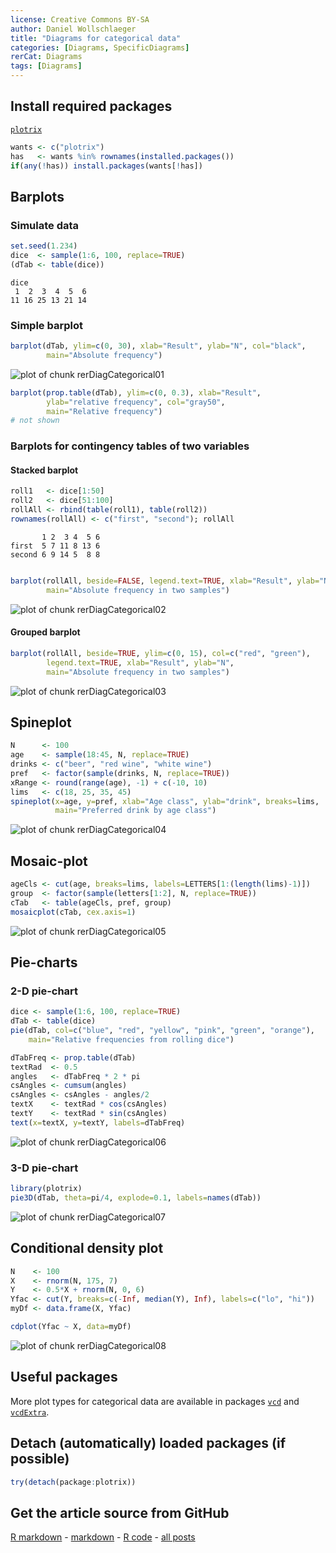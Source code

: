 ```yaml
---
license: Creative Commons BY-SA
author: Daniel Wollschlaeger
title: "Diagrams for categorical data"
categories: [Diagrams, SpecificDiagrams]
rerCat: Diagrams
tags: [Diagrams]
---
```





Install required packages
-------------------------

[`plotrix`](http://cran.r-project.org/package=plotrix)


```r
wants <- c("plotrix")
has   <- wants %in% rownames(installed.packages())
if(any(!has)) install.packages(wants[!has])
```


Barplots
-------------------------

### Simulate data
    

```r
set.seed(1.234)
dice  <- sample(1:6, 100, replace=TRUE)
(dTab <- table(dice))
```

```
dice
 1  2  3  4  5  6 
11 16 25 13 21 14 
```


###  Simple barplot


```r
barplot(dTab, ylim=c(0, 30), xlab="Result", ylab="N", col="black",
        main="Absolute frequency")
```

![plot of chunk rerDiagCategorical01](../content/assets/figure/rerDiagCategorical01.png) 



```r
barplot(prop.table(dTab), ylim=c(0, 0.3), xlab="Result",
        ylab="relative frequency", col="gray50",
		main="Relative frequency")
# not shown
```


### Barplots for contingency tables of two variables

#### Stacked barplot


```r
roll1   <- dice[1:50]
roll2   <- dice[51:100]
rollAll <- rbind(table(roll1), table(roll2))
rownames(rollAll) <- c("first", "second"); rollAll
```

```
       1 2  3 4  5 6
first  5 7 11 8 13 6
second 6 9 14 5  8 8
```

```r

barplot(rollAll, beside=FALSE, legend.text=TRUE, xlab="Result", ylab="N",
        main="Absolute frequency in two samples")
```

![plot of chunk rerDiagCategorical02](../content/assets/figure/rerDiagCategorical02.png) 


#### Grouped barplot


```r
barplot(rollAll, beside=TRUE, ylim=c(0, 15), col=c("red", "green"),
        legend.text=TRUE, xlab="Result", ylab="N",
        main="Absolute frequency in two samples")
```

![plot of chunk rerDiagCategorical03](../content/assets/figure/rerDiagCategorical03.png) 


Spineplot
-------------------------


```r
N      <- 100
age    <- sample(18:45, N, replace=TRUE)
drinks <- c("beer", "red wine", "white wine")
pref   <- factor(sample(drinks, N, replace=TRUE))
xRange <- round(range(age), -1) + c(-10, 10)
lims   <- c(18, 25, 35, 45)
spineplot(x=age, y=pref, xlab="Age class", ylab="drink", breaks=lims,
          main="Preferred drink by age class")
```

![plot of chunk rerDiagCategorical04](../content/assets/figure/rerDiagCategorical04.png) 


Mosaic-plot
-------------------------


```r
ageCls <- cut(age, breaks=lims, labels=LETTERS[1:(length(lims)-1)])
group  <- factor(sample(letters[1:2], N, replace=TRUE))
cTab   <- table(ageCls, pref, group)
mosaicplot(cTab, cex.axis=1)
```

![plot of chunk rerDiagCategorical05](../content/assets/figure/rerDiagCategorical05.png) 


Pie-charts
-------------------------

### 2-D pie-chart


```r
dice <- sample(1:6, 100, replace=TRUE)
dTab <- table(dice)
pie(dTab, col=c("blue", "red", "yellow", "pink", "green", "orange"),
    main="Relative frequencies from rolling dice")

dTabFreq <- prop.table(dTab)
textRad  <- 0.5
angles   <- dTabFreq * 2 * pi
csAngles <- cumsum(angles)
csAngles <- csAngles - angles/2
textX    <- textRad * cos(csAngles)
textY    <- textRad * sin(csAngles)
text(x=textX, y=textY, labels=dTabFreq)
```

![plot of chunk rerDiagCategorical06](../content/assets/figure/rerDiagCategorical06.png) 


### 3-D pie-chart


```r
library(plotrix)
pie3D(dTab, theta=pi/4, explode=0.1, labels=names(dTab))
```

![plot of chunk rerDiagCategorical07](../content/assets/figure/rerDiagCategorical07.png) 


Conditional density plot
-------------------------


```r
N    <- 100
X    <- rnorm(N, 175, 7)
Y    <- 0.5*X + rnorm(N, 0, 6)
Yfac <- cut(Y, breaks=c(-Inf, median(Y), Inf), labels=c("lo", "hi"))
myDf <- data.frame(X, Yfac)
```



```r
cdplot(Yfac ~ X, data=myDf)
```

![plot of chunk rerDiagCategorical08](../content/assets/figure/rerDiagCategorical08.png) 


Useful packages
-------------------------

More plot types for categorical data are available in packages [`vcd`](http://cran.r-project.org/package=vcd) and [`vcdExtra`](http://cran.r-project.org/package=vcdExtra).

Detach (automatically) loaded packages (if possible)
-------------------------


```r
try(detach(package:plotrix))
```


Get the article source from GitHub
----------------------------------------------

[R markdown](https://github.com/dwoll/RExRepos/raw/master/Rmd/diagCategorical.Rmd) - [markdown](https://github.com/dwoll/RExRepos/raw/master/md/diagCategorical.md) - [R code](https://github.com/dwoll/RExRepos/raw/master/R/diagCategorical.R) - [all posts](https://github.com/dwoll/RExRepos/)
